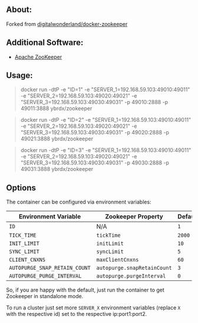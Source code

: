 ## About:

Forked from [digitalwonderland/docker-zookeeper](https://github.com/digital-wonderland/docker-zookeeper)

## Additional Software:

* [Apache ZooKeeper](http://zookeeper.apache.org/)

## Usage:

> docker run -dtP -e "ID=1" -e "SERVER_1=192.168.59.103:49010:49011" -e "SERVER_2=192.168.59.103:49020:49021" -e "SERVER_3=192.168.59.103:49030:49031" -p 49010:2888 -p 49011:3888  ybrdx/zookeeper

> docker run -dtP -e "ID=2" -e "SERVER_1=192.168.59.103:49010:49011" -e "SERVER_2=192.168.59.103:49020:49021" -e "SERVER_3=192.168.59.103:49030:49031" -p 49020:2888 -p 49021:3888  ybrdx/zookeeper

> docker run -dtP -e "ID=3" -e "SERVER_1=192.168.59.103:49010:49011" -e "SERVER_2=192.168.59.103:49020:49021" -e "SERVER_3=192.168.59.103:49030:49031" -p 49030:2888 -p 49031:3888  ybrdx/zookeeper

## Options

The container can be configured via environment variables:

| Environment Variable | Zookeeper Property | Default |
| -------------------- | ------------------ | --------|
| ```ID``` | N/A | ```1``` |
| ```TICK_TIME``` | ```tickTime``` | ```2000``` |
| ```INIT_LIMIT``` | ```initLimit``` | ```10``` |
| ```SYNC_LIMIT``` | ```syncLimit``` | ```5``` |
| ```CLIENT_CNXNS``` | ```maxClientCnxns``` | ```60``` |
| ```AUTOPURGE_SNAP_RETAIN_COUNT``` | ```autopurge.snapRetainCount``` | ```3``` |
| ```AUTOPURGE_PURGE_INTERVAL``` | ```autopurge.purgeInterval``` | ```0``` |

So, if you are happy with the default, just run the container to get Zookeeper in standalone mode.

To run a cluster just set more ```SERVER_X``` environment variables (replace ```X``` with the respective id) set to the respective ip:port1:port2.
